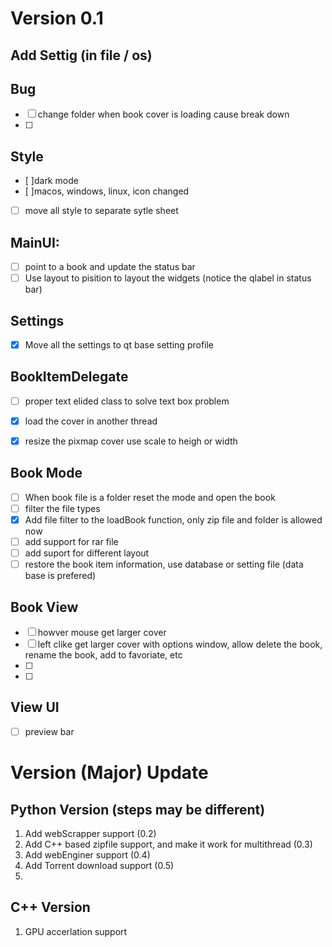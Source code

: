 # Version 0.1
## Add Settig (in file / os)

## Bug 
- [ ] change folder when book cover is loading cause break down
- [ ] 


## Style
- [ ]dark mode  
- [ ]macos, windows, linux, icon changed
- [ ] move all style to separate sytle sheet


## MainUI:
- [ ] point to a book and update the status bar 
- [ ] Use layout to pisition to layout the widgets (notice the qlabel in status bar)

## Settings 
- [x] Move all the settings to qt base setting profile 

## BookItemDelegate 
- [ ] proper text elided class to solve text box problem 

- [x] load the cover in another thread 
- [x] resize the pixmap cover use scale to heigh or width 
  


## Book Mode 
- [ ] When book file is a folder reset the mode and open the book 
- [ ] filter the file types 
- [x] Add file filter to the loadBook function, only zip file and folder is allowed now
- [ ] add support for rar file 
- [ ] add suport for different layout 
- [ ] restore the book item information, use database or setting file (data base is prefered)

## Book View 

- [ ] howver mouse get larger cover 
- [ ] left clike get larger cover with options window, allow delete the book, rename the book, add to favoriate, etc
- [ ] 
- [ ]   

## View UI

- [ ] preview bar 

  







# Version (Major) Update
## Python Version (steps may be different)
1. Add webScrapper support (0.2)
2. Add C++ based zipfile support, and make it work for multithread (0.3)
3. Add webEnginer support (0.4)
4. Add Torrent download support (0.5)
5. 




## C++ Version 
1. GPU accerlation support 

 
